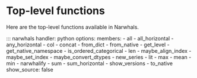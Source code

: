 # Top-level functions

Here are the top-level functions available in Narwhals.

::: narwhals
    handler: python
    options:
      members:
        - all
        - all_horizontal
        - any_horizontal
        - col
        - concat
        - from_dict
        - from_native
        - get_level
        - get_native_namespace
        - is_ordered_categorical
        - len
        - maybe_align_index
        - maybe_set_index
        - maybe_convert_dtypes
        - new_series
        - lit
        - max
        - mean
        - min
        - narwhalify
        - sum
        - sum_horizontal
        - show_versions
        - to_native
      show_source: false

